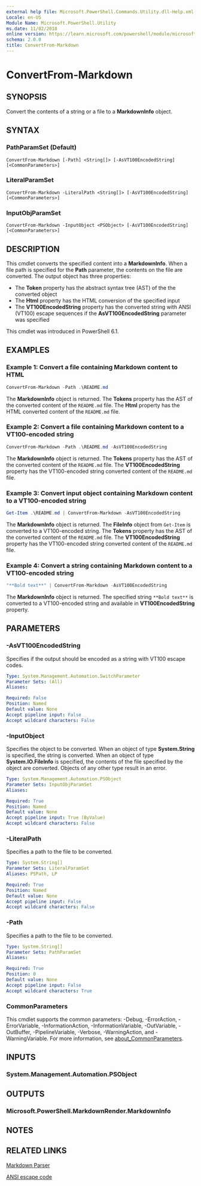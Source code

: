 ```yaml
---
external help file: Microsoft.PowerShell.Commands.Utility.dll-Help.xml
Locale: en-US
Module Name: Microsoft.PowerShell.Utility
ms.date: 11/02/2018
online version: https://learn.microsoft.com/powershell/module/microsoft.powershell.utility/convertfrom-markdown?view=powershell-7.3&WT.mc_id=ps-gethelp
schema: 2.0.0
title: ConvertFrom-Markdown
---
```


# ConvertFrom-Markdown

## SYNOPSIS
Convert the contents of a string or a file to a **MarkdownInfo**
object.

## SYNTAX

### PathParamSet (Default)

```
ConvertFrom-Markdown [-Path] <String[]> [-AsVT100EncodedString] [<CommonParameters>]
```

### LiteralParamSet

```
ConvertFrom-Markdown -LiteralPath <String[]> [-AsVT100EncodedString] [<CommonParameters>]
```

### InputObjParamSet

```
ConvertFrom-Markdown -InputObject <PSObject> [-AsVT100EncodedString] [<CommonParameters>]
```

## DESCRIPTION

This cmdlet converts the specified content into a **MarkdownInfo**. When a file path is specified
for the **Path** parameter, the contents on the file are converted. The output object has three
properties:

- The **Token** property has the abstract syntax tree (AST) of the the converted object
- The **Html** property has the HTML conversion of the specified input
- The **VT100EncodedString** property has the converted string with ANSI (VT100) escape sequences if
  the **AsVT100EncodedString** parameter was specified

This cmdlet was introduced in PowerShell 6.1.

## EXAMPLES

### Example 1: Convert a file containing Markdown content to HTML

```powershell
ConvertFrom-Markdown -Path .\README.md
```

The **MarkdownInfo** object is returned. The **Tokens** property has the AST of the converted
content of the `README.md` file. The **Html** property has the HTML converted content of the
`README.md` file.

### Example 2: Convert a file containing Markdown content to a VT100-encoded string

```powershell
ConvertFrom-Markdown -Path .\README.md -AsVT100EncodedString
```

The **MarkdownInfo** object is returned. The **Tokens** property has the AST of the converted
content of the `README.md` file. The **VT100EncodedString** property has the VT100-encoded string
converted content of the `README.md` file.

### Example 3: Convert input object containing Markdown content to a VT100-encoded string

```powershell
Get-Item .\README.md | ConvertFrom-Markdown -AsVT100EncodedString
```

The **MarkdownInfo** object is returned. The **FileInfo** object from `Get-Item` is converted to a
VT100-encoded string. The **Tokens** property has the AST of the converted content of the
`README.md` file. The **VT100EncodedString** property has the VT100-encoded string converted content
of the `README.md` file.

### Example 4: Convert a string containing Markdown content to a VT100-encoded string

```powershell
"**Bold text**" | ConvertFrom-Markdown -AsVT100EncodedString
```

The **MarkdownInfo** object is returned. The specified string `**Bold text**` is converted to a
VT100-encoded string and available in **VT100EncodedString** property.

## PARAMETERS

### -AsVT100EncodedString

Specifies if the output should be encoded as a string with VT100 escape codes.

```yaml
Type: System.Management.Automation.SwitchParameter
Parameter Sets: (All)
Aliases:

Required: False
Position: Named
Default value: None
Accept pipeline input: False
Accept wildcard characters: False
```

### -InputObject

Specifies the object to be converted. When an object of type **System.String** is specified, the
string is converted. When an object of type **System.IO.FileInfo** is specified, the contents of the
file specified by the object are converted. Objects of any other type result in an error.

```yaml
Type: System.Management.Automation.PSObject
Parameter Sets: InputObjParamSet
Aliases:

Required: True
Position: Named
Default value: None
Accept pipeline input: True (ByValue)
Accept wildcard characters: False
```

### -LiteralPath

Specifies a path to the file to be converted.

```yaml
Type: System.String[]
Parameter Sets: LiteralParamSet
Aliases: PSPath, LP

Required: True
Position: Named
Default value: None
Accept pipeline input: False
Accept wildcard characters: False
```

### -Path

Specifies a path to the file to be converted.

```yaml
Type: System.String[]
Parameter Sets: PathParamSet
Aliases:

Required: True
Position: 0
Default value: None
Accept pipeline input: False
Accept wildcard characters: True
```

### CommonParameters

This cmdlet supports the common parameters: -Debug, -ErrorAction, -ErrorVariable,
-InformationAction, -InformationVariable, -OutVariable, -OutBuffer, -PipelineVariable, -Verbose,
-WarningAction, and -WarningVariable. For more information, see [about_CommonParameters](https://go.microsoft.com/fwlink/?LinkID=113216).

## INPUTS

### System.Management.Automation.PSObject

## OUTPUTS

### Microsoft.PowerShell.MarkdownRender.MarkdownInfo

## NOTES

## RELATED LINKS

[Markdown Parser](https://github.com/lunet-io/markdig)

[ANSI escape code](https://wikipedia.org/wiki/ANSI_escape_code)

